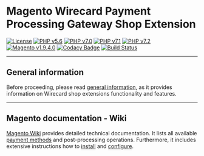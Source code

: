 # Magento Wirecard Payment Processing Gateway Shop Extension

[![License](https://img.shields.io/badge/license-GPLv3-blue.svg)](https://raw.githubusercontent.com/wirecard/magento-ee/master/LICENSE)
[![PHP v5.6](https://img.shields.io/badge/php-v5.6-yellow.svg)](http://www.php.net)
[![PHP v7.0](https://img.shields.io/badge/php-v7.0-yellow.svg)](http://www.php.net)
[![PHP v7.1](https://img.shields.io/badge/php-v7.1-yellow.svg)](http://www.php.net)
[![PHP v7.2](https://img.shields.io/badge/php-v7.2-yellow.svg)](http://www.php.net)
[![Magento v1.9.4.0](https://img.shields.io/badge/Magento-v1.9.4.0-green.svg)](https://magento.com/)
[![Codacy Badge](https://api.codacy.com/project/badge/Grade/2d8b7770ca0342f880e5e63f44b4d881)](https://www.codacy.com/app/Wirecard/magento-ee?utm_source=github.com&amp;utm_medium=referral&amp;utm_content=wirecard/magento-ee&amp;utm_campaign=Badge_Grade)
[![Build Status](https://travis-ci.org/wirecard/magento-ee.svg?branch=master)](https://travis-ci.org/wirecard/magento-ee)

***
## General information 
Before proceeding, please read [general information](https://github.com/wirecard/magento-ee/wiki/Wirecard-Shop-Plugins-General-Information), as it provides information on Wirecard shop extensions functionality and features.

***
## Magento documentation - Wiki

[Magento Wiki](https://github.com/wirecard/magento-ee/wiki) provides detailed technical documentation.
It lists all available [payment methods](https://github.com/wirecard/magento-ee/wiki#supported-payment-methods) and post-processing operations.
Furthermore, it includes extensive instructions how to [install](https://github.com/wirecard/magento-ee/wiki/Installation) and [configure](https://github.com/wirecard/magento-ee/wiki/Configuration).
